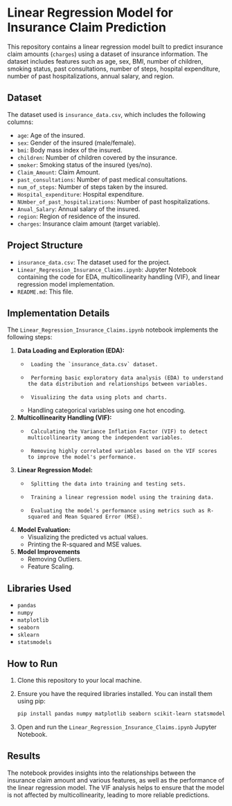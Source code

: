 # Linear Regression Model for Insurance Claim Prediction

This repository contains a linear regression model built to predict insurance claim amounts (`charges`) using a dataset of insurance information. The dataset includes features such as age, sex, BMI, number of children, smoking status, past consultations, number of steps, hospital expenditure, number of past hospitalizations, annual salary, and region.

## Dataset

The dataset used is `insurance_data.csv`, which includes the following columns:

-   `age`: Age of the insured.
-   `sex`: Gender of the insured (male/female).
-   `bmi`: Body mass index of the insured.
-   `children`: Number of children covered by the insurance.
-   `smoker`: Smoking status of the insured (yes/no).
-   `Claim_Amount`: Claim Amount.
-   `past_consultations`: Number of past medical consultations.
-   `num_of_steps`: Number of steps taken by the insured.
-   `Hospital_expenditure`: Hospital expenditure.
-   `NUmber_of_past_hospitalizations`: Number of past hospitalizations.
-   `Anual_Salary`: Annual salary of the insured.
-   `region`: Region of residence of the insured.
-   `charges`: Insurance claim amount (target variable).

## Project Structure
-   `insurance_data.csv`: The dataset used for the project.
-   `Linear_Regression_Insurance_Claims.ipynb`: Jupyter Notebook containing the code for EDA, multicollinearity handling (VIF), and linear regression model implementation.
-   `README.md`: This file.

## Implementation Details

The `Linear_Regression_Insurance_Claims.ipynb` notebook implements the following steps:

1.  **Data Loading and Exploration (EDA):**
    -      Loading the `insurance_data.csv` dataset.
    -      Performing basic exploratory data analysis (EDA) to understand the data distribution and relationships between variables.
    -      Visualizing the data using plots and charts.
    -   Handling categorical variables using one hot encoding.
2.  **Multicollinearity Handling (VIF):**
    -      Calculating the Variance Inflation Factor (VIF) to detect multicollinearity among the independent variables.
    -      Removing highly correlated variables based on the VIF scores to improve the model's performance.
3.  **Linear Regression Model:**
    -      Splitting the data into training and testing sets.
    -      Training a linear regression model using the training data.
    -      Evaluating the model's performance using metrics such as R-squared and Mean Squared Error (MSE).
4.  **Model Evaluation:**
    -   Visualizing the predicted vs actual values.
    -   Printing the R-squared and MSE values.
5.  **Model Improvements**
    -   Removing Outliers.
    -   Feature Scaling.

## Libraries Used

-   `pandas`
-   `numpy`
-   `matplotlib`
-   `seaborn`
-   `sklearn`
-   `statsmodels`

## How to Run

1.  Clone this repository to your local machine.
2.  Ensure you have the required libraries installed. You can install them using pip:

    ```bash
    pip install pandas numpy matplotlib seaborn scikit-learn statsmodels
    ```

3.  Open and run the `Linear_Regression_Insurance_Claims.ipynb` Jupyter Notebook.

## Results

The notebook provides insights into the relationships between the insurance claim amount and various features, as well as the performance of the linear regression model. The VIF analysis helps to ensure that the model is not affected by multicollinearity, leading to more reliable predictions.
